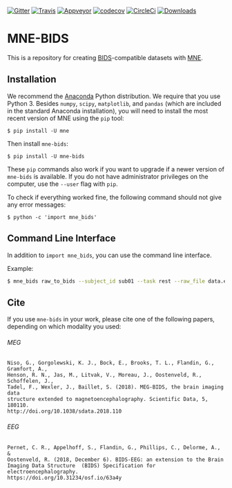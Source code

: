 [![Gitter](https://badges.gitter.im/mne-tools/mne-bids.svg)](https://gitter.im/mne-tools/mne-bids?utm_source=badge&utm_medium=badge&utm_campaign=pr-badge&utm_content=badge)
[![Travis](https://api.travis-ci.org/mne-tools/mne-bids.svg?branch=master "Travis")](https://travis-ci.org/mne-tools/mne-bids)
[![Appveyor](https://ci.appveyor.com/api/projects/status/g6jqpv31sp7q103s/branch/master?svg=true "Appveyor")](https://ci.appveyor.com/project/mne-tools/mne-bids/branch/master)
[![codecov](https://codecov.io/gh/mne-tools/mne-bids/branch/master/graph/badge.svg)](https://codecov.io/gh/mne-tools/mne-bids)
[![CircleCi](https://circleci.com/gh/mne-tools/mne-bids.svg?style=svg)](https://circleci.com/gh/mne-tools/mne-bids)
[![Downloads](https://pepy.tech/badge/mne-bids)](https://pepy.tech/project/mne-bids)

MNE-BIDS
========

This is a repository for creating
[BIDS](http://bids.neuroimaging.io/)-compatible datasets with
[MNE](https://mne-tools.github.io/stable/index.html).

Installation
------------

We recommend the [Anaconda](https://www.anaconda.com/download/) Python
distribution. We require that you use Python 3.
Besides `numpy`, `scipy`, `matplotlib`, and `pandas` (which are
included in the standard Anaconda installation), you will need to install the
most recent version of MNE using the `pip` tool:

    $ pip install -U mne

Then install `mne-bids`:

    $ pip install -U mne-bids

These `pip` commands also work if you want to upgrade if a newer version of
`mne-bids` is available. If you do not have administrator privileges on the
computer, use the `--user` flag with `pip`.

To check if everything worked fine, the following command should not give any
error messages:

    $ python -c 'import mne_bids'

Command Line Interface
----------------------

In addition to `import mne_bids`, you can use the command line interface.

Example:

```bash
$ mne_bids raw_to_bids --subject_id sub01 --task rest --raw_file data.edf --output_path new_path
```

Cite
----

If you use `mne-bids` in your work, please cite one of the following papers,
depending on which modality you used:

###### MEG
    Niso, G., Gorgolewski, K. J., Bock, E., Brooks, T. L., Flandin, G., Gramfort, A.,
    Henson, R. N., Jas, M., Litvak, V., Moreau, J., Oostenveld, R., Schoffelen, J.,
    Tadel, F., Wexler, J., Baillet, S. (2018). MEG-BIDS, the brain imaging data
    structure extended to magnetoencephalography. Scientific Data, 5, 180110.
    http://doi.org/10.1038/sdata.2018.110

###### EEG
    Pernet, C. R., Appelhoff, S., Flandin, G., Phillips, C., Delorme, A., &
    Oostenveld, R. (2018, December 6). BIDS-EEG: an extension to the Brain
    Imaging Data Structure  (BIDS) Specification for electroencephalography.
    https://doi.org/10.31234/osf.io/63a4y

